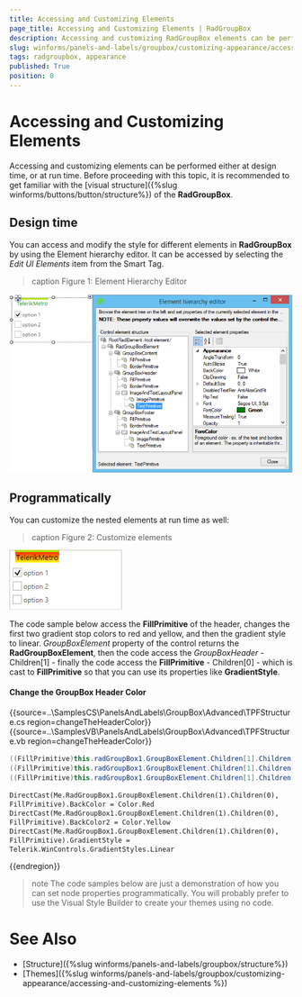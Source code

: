 ```yaml
---
title: Accessing and Customizing Elements
page_title: Accessing and Customizing Elements | RadGroupBox
description: Accessing and customizing RadGroupBox elements can be performed either at design time, or at run time.
slug: winforms/panels-and-labels/groupbox/customizing-appearance/accessing-and-customizing-elements 
tags: radgroupbox, appearance
published: True
position: 0 
---
```


# Accessing and Customizing Elements
 
Accessing and customizing elements can be performed either at design time, or at run time. Before proceeding with this topic, it is recommended to get familiar with the [visual structure]({%slug winforms/buttons/button/structure%}) of the __RadGroupBox__.
      

## Design time

You can access and modify the style for different elements in __RadGroupBox__ by using the Element hierarchy editor. It can be accessed by selecting the *Edit UI Elements* item from the Smart Tag.

>caption Figure 1: Element Hierarchy Editor

![groupbox-customizing-appearance-accessing-and-customizing-elements 001](images/groupbox-customizing-appearance-accessing-and-customizing-elements001.png)

## Programmatically

You can customize the nested elements at run time as well:
>caption Figure 2: Customize elements

![groupbox-customizing-appearance-accessing-and-customizing-elements 002](images/groupbox-customizing-appearance-accessing-and-customizing-elements002.png)


The code sample below access the **FillPrimitive** of the header, changes the first two gradient stop colors to red and yellow, and then the gradient style to linear. *GroupBoxElement* property of the control returns the **RadGroupBoxElement**, then the code access the *GroupBoxHeader* - Children[1] - finally the code access the **FillPrimitive** - Children[0] - which is cast to **FillPrimitive** so that you can use its properties like **GradientStyle**.

#### Change the GroupBox Header Color

{{source=..\SamplesCS\PanelsAndLabels\GroupBox\Advanced\TPFStructure.cs region=changeTheHeaderColor}} 
{{source=..\SamplesVB\PanelsAndLabels\GroupBox\Advanced\TPFStructure.vb region=changeTheHeaderColor}} 

````C#
((FillPrimitive)this.radGroupBox1.GroupBoxElement.Children[1].Children[0]).BackColor = Color.Red;
((FillPrimitive)this.radGroupBox1.GroupBoxElement.Children[1].Children[0]).BackColor2 = Color.Yellow;
((FillPrimitive)this.radGroupBox1.GroupBoxElement.Children[1].Children[0]).GradientStyle = Telerik.WinControls.GradientStyles.Linear;

````
````VB.NET
DirectCast(Me.RadGroupBox1.GroupBoxElement.Children(1).Children(0), FillPrimitive).BackColor = Color.Red
DirectCast(Me.RadGroupBox1.GroupBoxElement.Children(1).Children(0), FillPrimitive).BackColor2 = Color.Yellow
DirectCast(Me.RadGroupBox1.GroupBoxElement.Children(1).Children(0), FillPrimitive).GradientStyle = Telerik.WinControls.GradientStyles.Linear

````

{{endregion}} 

>note The code samples below are just a demonstration of how you can set node properties programmatically. You will probably prefer to use the Visual Style Builder to create your themes using no code.
>

# See Also

* [Structure]({%slug winforms/panels-and-labels/groupbox/structure%})
* [Themes]({%slug winforms/panels-and-labels/groupbox/customizing-appearance/accessing-and-customizing-elements %})